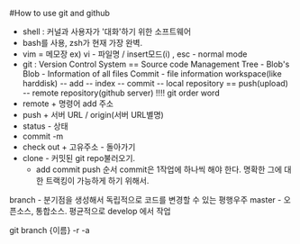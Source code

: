 #How to use git and github

- shell : 커널과 사용자가 '대화'하기 위한 소프트웨어
- bash를 사용, zsh가 현재 가장 완벽.
- vim = 메모장 ex) vi - 파일명 / insert모드(i) , esc - normal mode
- git : Version Control System == Source code Management
    Tree - Blob's
    Blob - Information of all files
    Commit - file information
workspace(like harddisk) -- add -- index -- commit -- local repository == push(upload) -- remote repository(github server)
!!!!
git order word
 - remote + 명령어 add 주소
 - push + 서버 URL / origin(서버 URL별명)
 - status  - 상태
 - commit -m
 - check out + 고유주소 - 돌아가기
 - clone - 커밋된 git repo불러오기.
    - add commit push 순서
commit은 1작업에 하나씩 해야 한다.
명확한 그에 대한 트랙킹이 가능하게 하기 위해서.

branch - 분기점을 생성해서 독립적으로 코드를 변경할 수 있는 평행우주
master - 오픈소스, 통합소스. 
평균적으로 develop 에서 작업

git branch {이름}
            -r
            -a
    